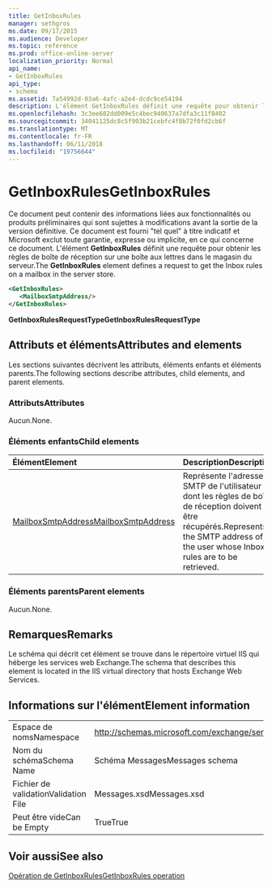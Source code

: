 ```yaml
---
title: GetInboxRules
manager: sethgros
ms.date: 09/17/2015
ms.audience: Developer
ms.topic: reference
ms.prod: office-online-server
localization_priority: Normal
api_name:
- GetInboxRules
api_type:
- schema
ms.assetid: 7a54992d-03a6-4afc-a2e4-dcdc9ce54194
description: L'élément GetInboxRules définit une requête pour obtenir les règles de boîte de réception sur une boîte aux lettres dans le magasin du serveur.
ms.openlocfilehash: 3c3ee682dd009e5c4bec940637a7dfa3c11f8402
ms.sourcegitcommit: 34041125dc8c5f993b21cebfc4f8b72f0fd2cb6f
ms.translationtype: MT
ms.contentlocale: fr-FR
ms.lasthandoff: 06/11/2018
ms.locfileid: "19756644"
---
```

# <a name="getinboxrules"></a><span data-ttu-id="c0784-103">GetInboxRules</span><span class="sxs-lookup"><span data-stu-id="c0784-103">GetInboxRules</span></span>

<span data-ttu-id="c0784-104">Ce document peut contenir des informations liées aux fonctionnalités ou produits préliminaires qui sont sujettes à modifications avant la sortie de la version définitive. Ce document est fourni "tel quel" à titre indicatif et Microsoft exclut toute garantie, expresse ou implicite, en ce qui concerne ce document. L'élément **GetInboxRules** définit une requête pour obtenir les règles de boîte de réception sur une boîte aux lettres dans le magasin du serveur.</span><span class="sxs-lookup"><span data-stu-id="c0784-104">The **GetInboxRules** element defines a request to get the Inbox rules on a mailbox in the server store.</span></span> 
  
```XML
<GetInboxRules>
   <MailboxSmtpAddress/>
</GetInboxRules>
```

 <span data-ttu-id="c0784-105">**GetInboxRulesRequestType**</span><span class="sxs-lookup"><span data-stu-id="c0784-105">**GetInboxRulesRequestType**</span></span>
## <a name="attributes-and-elements"></a><span data-ttu-id="c0784-106">Attributs et éléments</span><span class="sxs-lookup"><span data-stu-id="c0784-106">Attributes and elements</span></span>

<span data-ttu-id="c0784-107">Les sections suivantes décrivent les attributs, éléments enfants et éléments parents.</span><span class="sxs-lookup"><span data-stu-id="c0784-107">The following sections describe attributes, child elements, and parent elements.</span></span>
  
### <a name="attributes"></a><span data-ttu-id="c0784-108">Attributs</span><span class="sxs-lookup"><span data-stu-id="c0784-108">Attributes</span></span>

<span data-ttu-id="c0784-109">Aucun.</span><span class="sxs-lookup"><span data-stu-id="c0784-109">None.</span></span>
  
### <a name="child-elements"></a><span data-ttu-id="c0784-110">Éléments enfants</span><span class="sxs-lookup"><span data-stu-id="c0784-110">Child elements</span></span>

|<span data-ttu-id="c0784-111">**Élément**</span><span class="sxs-lookup"><span data-stu-id="c0784-111">**Element**</span></span>|<span data-ttu-id="c0784-112">**Description**</span><span class="sxs-lookup"><span data-stu-id="c0784-112">**Description**</span></span>|
|:-----|:-----|
|[<span data-ttu-id="c0784-113">MailboxSmtpAddress</span><span class="sxs-lookup"><span data-stu-id="c0784-113">MailboxSmtpAddress</span></span>](mailboxsmtpaddress.md) <br/> |<span data-ttu-id="c0784-114">Représente l'adresse SMTP de l'utilisateur dont les règles de boîte de réception doivent être récupérés.</span><span class="sxs-lookup"><span data-stu-id="c0784-114">Represents the SMTP address of the user whose Inbox rules are to be retrieved.</span></span>  <br/> |
   
### <a name="parent-elements"></a><span data-ttu-id="c0784-115">Éléments parents</span><span class="sxs-lookup"><span data-stu-id="c0784-115">Parent elements</span></span>

<span data-ttu-id="c0784-116">Aucun.</span><span class="sxs-lookup"><span data-stu-id="c0784-116">None.</span></span>
  
## <a name="remarks"></a><span data-ttu-id="c0784-117">Remarques</span><span class="sxs-lookup"><span data-stu-id="c0784-117">Remarks</span></span>

<span data-ttu-id="c0784-118">Le schéma qui décrit cet élément se trouve dans le répertoire virtuel IIS qui héberge les services web Exchange.</span><span class="sxs-lookup"><span data-stu-id="c0784-118">The schema that describes this element is located in the IIS virtual directory that hosts Exchange Web Services.</span></span>
  
## <a name="element-information"></a><span data-ttu-id="c0784-119">Informations sur l'élément</span><span class="sxs-lookup"><span data-stu-id="c0784-119">Element information</span></span>

|||
|:-----|:-----|
|<span data-ttu-id="c0784-120">Espace de noms</span><span class="sxs-lookup"><span data-stu-id="c0784-120">Namespace</span></span>  <br/> |http://schemas.microsoft.com/exchange/services/2006/messages  <br/> |
|<span data-ttu-id="c0784-121">Nom du schéma</span><span class="sxs-lookup"><span data-stu-id="c0784-121">Schema Name</span></span>  <br/> |<span data-ttu-id="c0784-122">Schéma Messages</span><span class="sxs-lookup"><span data-stu-id="c0784-122">Messages schema</span></span>  <br/> |
|<span data-ttu-id="c0784-123">Fichier de validation</span><span class="sxs-lookup"><span data-stu-id="c0784-123">Validation File</span></span>  <br/> |<span data-ttu-id="c0784-124">Messages.xsd</span><span class="sxs-lookup"><span data-stu-id="c0784-124">Messages.xsd</span></span>  <br/> |
|<span data-ttu-id="c0784-125">Peut être vide</span><span class="sxs-lookup"><span data-stu-id="c0784-125">Can be Empty</span></span>  <br/> |<span data-ttu-id="c0784-126">True</span><span class="sxs-lookup"><span data-stu-id="c0784-126">True</span></span>  <br/> |
   
## <a name="see-also"></a><span data-ttu-id="c0784-127">Voir aussi</span><span class="sxs-lookup"><span data-stu-id="c0784-127">See also</span></span>



[<span data-ttu-id="c0784-128">Opération de GetInboxRules</span><span class="sxs-lookup"><span data-stu-id="c0784-128">GetInboxRules operation</span></span>](getinboxrules-operation.md)

